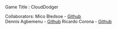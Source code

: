 Game Title : CloudDodger

Collaborators: 
Mico Bledsoe - [Github](https://github.com/MicoBledsoe) <br>
Dennis Agbemenu  - [Github](https://github.com/dagbeme1)
Ricardo Corona - [Github](https://github.com/LW068)
